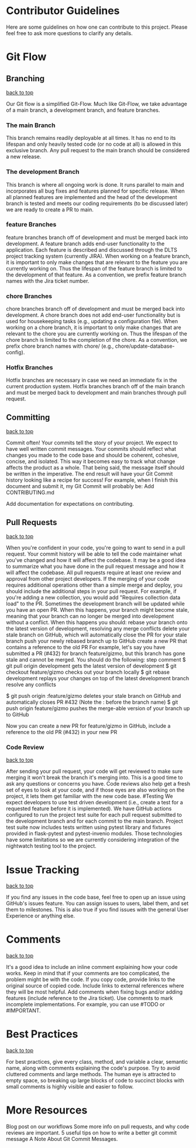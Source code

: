 # Contributor Guidelines

Here are some guidelines on how one can contribute to this project. Please feel free to ask more questions to clarify any details.

# Git Flow

## Branching
[back to top](#contributor-guidelines)

Our Git flow is a simplified Git-Flow. Much like Git-Flow, we take advantage of a main branch, a development branch, and feature branches.

### The main Branch 
This branch remains readily deployable at all times. It has no end to its lifespan and only heavily tested code (or no code at all) is allowed in this exclusive branch. Any pull request to the main branch should be considered a new release.

### The development Branch 
This branch is where all ongoing work is done. It runs parallel to main and incorporates all bug fixes and features planned for specific release. When all planned features are implemented and the head of the development branch is tested and meets our coding requirements (to be discussed later) we are ready to create a PR to main.

### feature Branches 
feature branches branch off of development and must be merged back into development. A feature branch adds end-user functionality to the application. Each feature is described and discussed through the DLTS project tracking system (currently JIRA).  When working on a feature branch, it is important to only make changes that are relevant to the feature you are currently working on. Thus the lifespan of the feature branch is limited to the development of that feature. As a convention, we prefix feature branch names with the Jira ticket number.

### chore Branches 
chore branches branch off of development and must be merged back into development. A chore branch does not add end-user functionality but is used for housekeeping tasks (e.g., updating a configuration file). When working on a chore branch, it is important to only make changes that are relevant to the chore you are currently working on. Thus the lifespan of the chore branch is limited to the completion of the chore. As a convention, we prefix chore branch names with chore/ (e.g., chore/update-database-config).

### Hotfix Branches 
Hotfix branches are necessary in case we need an immediate fix in the current production system. Hotfix branches branch off of the main branch and must be merged back to development and main branches through pull request.

## Committing
[back to top](#contributor-guidelines)

Commit often! Your commits tell the story of your project. We expect to have well written commit messages. Your commits should reflect what changes you made to the code base and should be coherent, cohesive, concise, and isolated. This way it becomes easy to track what change affects the product as a whole.
That being said, the message itself should be written in the imperative. The end result will have your Git Commit history looking like a recipe for success!
For example, when I finish this document and submit it, my Git Commit will probably be:
Add CONTRIBUTING.md

Add documentation for expectations on contributing.

## Pull Requests
[back to top](#contributor-guidelines)

When you're confident in your code, you're going to want to send in a pull request. Your commit history will be able to tell the code maintainer what you've changed and how it will affect the codebase. It may be a good idea to summarize what you have done in the pull request message and how it will affect the codebase. All pull requests require at least one review and approval from other project developers.
If the merging of your code requires additional operations other than a simple merge and deploy, you should include the additional steps in your pull request. For example, if you're adding a new collection, you would add "Requires collection data load" to the PR.
Sometimes the development branch will be updated while you have an open PR. When this happens, your branch might become stale, meaning that your branch can no longer be merged into development without a conflict. When this happens you should:
rebase your branch onto the latest version of development, resolving any merge conflicts
delete your stale branch on GitHub, which will automatically close the PR for your stale branch
push your newly rebased branch up to GitHub
create a new PR that contains a reference to the old PR
For example, let's say you have submitted a PR (#432) for branch feature/gizmo, but this branch has gone stale and cannot be merged. You should do the following:
step
comment
$ git pull origin development
gets the latest version of development
$ git checkout feature/gizmo
checks out your branch locally
$ git rebase development
replays your changes on top of the latest development branch
resolve any conflicts

$ git push origin :feature/gizmo
deletes your stale branch on GitHub and automatically closes PR #432 (Note the : before the branch name)
$ git push origin feature/gizmo
pushes the merge-able version of your branch up to GitHub

Now you can create a new PR for feature/gizmo in GitHub, include a reference to the old PR (#432) in your new PR


### Code Review
[back to top](#contributor-guidelines)

After sending your pull request, your code will get reviewed to make sure merging it won't break the branch it's merging into. This is a good time to ask any questions or concerns you have. Code reviews also help get a fresh set of eyes to look at your code, and if those eyes are also working on the project, it lets them get familiar with the new code base.
#Testing
We expect developers to use test driven development (i.e., create a test for a requested feature before it is implemented). We have GitHub actions configured to run the project test suite for each pull request submitted to the development branch and for each commit to the main branch.  Project test suite now includes tests written using pytest library and fixtures provided in flask-pytest and pytest-invenio modules. Those technologies have some limitations so we are currently considering integration of the nightwatch testing tool to the project.


# Issue Tracking
[back to top](#contributor-guidelines)

If you find any issues in the code base, feel free to open up an issue using GitHub's issues feature. You can assign issues to users, label them, and set them to milestones.
This is also true if you find issues with the general User Experience or anything else.  


# Comments
[back to top](#contributor-guidelines)

It's a good idea to include an inline comment explaining how your code works. Keep in mind that if your comments are too complicated, the problem might be with the code. If you copy code, provide links to the original source of copied code. Include links to external references where they will be most helpful. Add comments when fixing bugs and/or adding features (include reference to the Jira ticket). Use comments to mark incomplete implementations. For example, you can use #TODO or #IMPORTANT.

 
# Best Practices
[back to top](#contributor-guidelines)

For best practices, give every class, method, and variable a clear, semantic name, along with comments explaining the code's purpose. Try to avoid cluttered comments and large methods. The human eye is attracted to empty space, so breaking up large blocks of code to succinct blocks with small comments is highly visible and easier to follow.


# More Resources
Blog post on our workflows
Some more info on pull requests, and why code reviews are important.
5 useful tips on how to write a better git commit message
A Note About Git Commit Messages.
